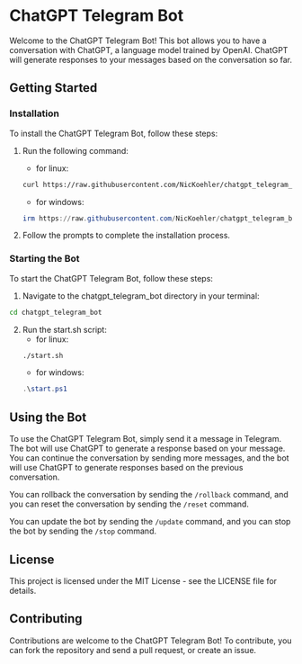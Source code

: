 # ChatGPT Telegram Bot

Welcome to the ChatGPT Telegram Bot! This bot allows you to have a conversation with ChatGPT, a language model trained by OpenAI. ChatGPT will generate responses to your messages based on the conversation so far.

## Getting Started

### Installation

To install the ChatGPT Telegram Bot, follow these steps:

1. Run the following command:
    - for linux:

    ```sh
    curl https://raw.githubusercontent.com/NicKoehler/chatgpt_telegram_bot/main/install.sh | sh
    ```
    - for windows:
    ```powershell
    irm https://raw.githubusercontent.com/NicKoehler/chatgpt_telegram_bot/main/install.ps1 | iex
    ```
2. Follow the prompts to complete the installation process.

### Starting the Bot

To start the ChatGPT Telegram Bot, follow these steps:

1. Navigate to the chatgpt_telegram_bot directory in your terminal:

```sh
cd chatgpt_telegram_bot
```

2. Run the start.sh script:
    - for linux:
    ```sh
    ./start.sh
    ```
    - for windows:
    ```powershell
    .\start.ps1
    ```
## Using the Bot

To use the ChatGPT Telegram Bot, simply send it a message in Telegram. The bot will use ChatGPT to generate a response based on your message. You can continue the conversation by sending more messages, and the bot will use ChatGPT to generate responses based on the previous conversation.

You can rollback the conversation by sending the `/rollback` command, and you can reset the conversation by sending the `/reset` command.

You can update the bot by sending the `/update` command, and you can stop the bot by sending the `/stop` command.

## License

This project is licensed under the MIT License - see the LICENSE file for details.

## Contributing

Contributions are welcome to the ChatGPT Telegram Bot! To contribute, you can fork the repository and send a pull request, or create an issue.
